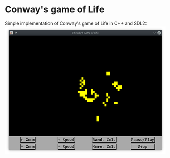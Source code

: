 # Conway's game of Life
Simple implementation of Conway's game of Life in C++ and SDL2:
![Conway's Game of Life](data/conway_win.png "Logo Title Text 1")
